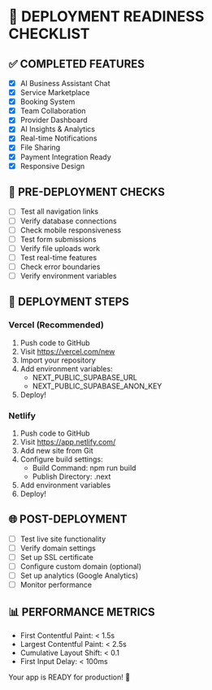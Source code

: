 # 🚀 DEPLOYMENT READINESS CHECKLIST

## ✅ COMPLETED FEATURES
- [x] AI Business Assistant Chat
- [x] Service Marketplace
- [x] Booking System
- [x] Team Collaboration
- [x] Provider Dashboard
- [x] AI Insights & Analytics
- [x] Real-time Notifications
- [x] File Sharing
- [x] Payment Integration Ready
- [x] Responsive Design

## 🔧 PRE-DEPLOYMENT CHECKS
- [ ] Test all navigation links
- [ ] Verify database connections
- [ ] Check mobile responsiveness
- [ ] Test form submissions
- [ ] Verify file uploads work
- [ ] Test real-time features
- [ ] Check error boundaries
- [ ] Verify environment variables

## 🚀 DEPLOYMENT STEPS

### Vercel (Recommended)
1. Push code to GitHub
2. Visit https://vercel.com/new
3. Import your repository
4. Add environment variables:
   - NEXT_PUBLIC_SUPABASE_URL
   - NEXT_PUBLIC_SUPABASE_ANON_KEY
5. Deploy!

### Netlify
1. Push code to GitHub
2. Visit https://app.netlify.com/
3. Add new site from Git
4. Configure build settings:
   - Build Command: npm run build
   - Publish Directory: .next
5. Add environment variables
6. Deploy!

## 🌐 POST-DEPLOYMENT
- [ ] Test live site functionality
- [ ] Verify domain settings
- [ ] Set up SSL certificate
- [ ] Configure custom domain (optional)
- [ ] Set up analytics (Google Analytics)
- [ ] Monitor performance

## 📊 PERFORMANCE METRICS
- First Contentful Paint: < 1.5s
- Largest Contentful Paint: < 2.5s
- Cumulative Layout Shift: < 0.1
- First Input Delay: < 100ms

Your app is READY for production! 🎉
